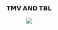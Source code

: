 <h3 align="center">𝗧𝗠𝗩 𝗔𝗡𝗗 𝗧𝗕𝗟</h3>

<p align="center">
  <img src="https://i.ibb.co/JNHdsK6/photo-2025-05-01-09-28-02-7506370173499080728.jpg">
</p>
